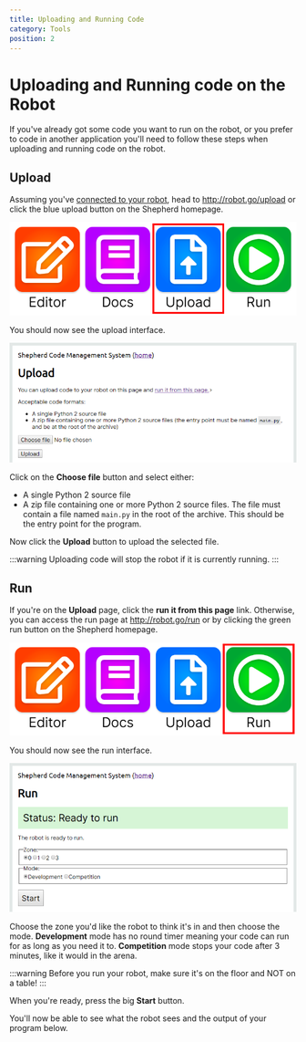 ```yaml
---
title: Uploading and Running Code
category: Tools
position: 2
---
```


# Uploading and Running code on the Robot

If you've already got some code you want to run on the robot, or you prefer to code in another application you'll need
to follow these steps when uploading and running code on the robot.

## Upload

Assuming you've [connected to your robot](/connecting.md), head to <http://robot.go/upload> or click the blue
upload button on the Shepherd homepage.

![Upload Button](./images/shepherd-upload.png)

You should now see the upload interface.

![Upload Interface](./images/upload.png)

Click on the **Choose file** button and select either:
- A single Python 2 source file
- A zip file containing one or more Python 2 source files. The file must contain a file named `main.py` in the root of
the archive. This should be the entry point for the program.

Now click the **Upload** button to upload the selected file.

:::warning
Uploading code will stop the robot if it is currently running. 
:::

## Run

If you're on the **Upload** page, click the **run it from this page** link. Otherwise, you can access the run page at
<http://robot.go/run> or by clicking the green run button on the Shepherd homepage.

![Run Button](./images/shepherd-run.png)

You should now see the run interface.

![Run Interface](./images/run.png)

Choose the zone you'd like the robot to think it's in and then choose the mode. **Development** mode has no round timer
meaning your code can run for as long as you need it to. **Competition** mode stops your code after 3 minutes, like it
would in the arena.

:::warning
Before you run your robot, make sure it's on the floor and NOT on a table!
:::

When you're ready, press the big **Start** button.

You'll now be able to see what the robot sees and the output of your program below.

